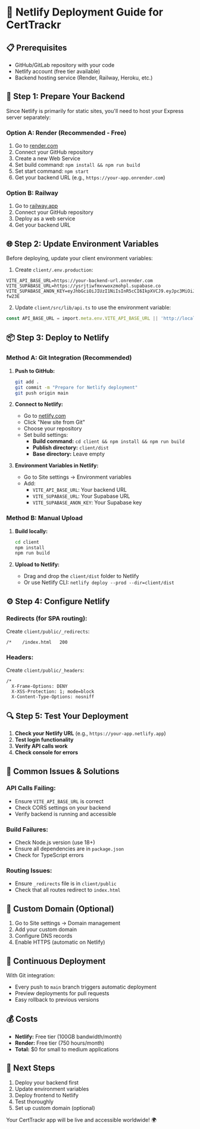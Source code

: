 # 🚀 Netlify Deployment Guide for CertTrackr

## 📋 **Prerequisites**
- GitHub/GitLab repository with your code
- Netlify account (free tier available)
- Backend hosting service (Render, Railway, Heroku, etc.)

## 🔧 **Step 1: Prepare Your Backend**

Since Netlify is primarily for static sites, you'll need to host your Express server separately:

### **Option A: Render (Recommended - Free)**
1. Go to [render.com](https://render.com)
2. Connect your GitHub repository
3. Create a new Web Service
4. Set build command: `npm install && npm run build`
5. Set start command: `npm start`
6. Get your backend URL (e.g., `https://your-app.onrender.com`)

### **Option B: Railway**
1. Go to [railway.app](https://railway.app)
2. Connect your GitHub repository
3. Deploy as a web service
4. Get your backend URL

## 🌐 **Step 2: Update Environment Variables**

Before deploying, update your client environment variables:

1. Create `client/.env.production`:
```env
VITE_API_BASE_URL=https://your-backend-url.onrender.com
VITE_SUPABASE_URL=https://ysrjtiwfmxvwoxzmohpl.supabase.co
VITE_SUPABASE_ANON_KEY=eyJhbGciOiJIUzI1NiIsInR5cCI6IkpXVCJ9.eyJpc3MiOiJzdXBhYmFzZSIsInJlZiI6Inlzcmp0aXdmbXh2d294em1vaHBsIiwicm9sZSI6ImFub24iLCJpYXQiOjE3NTU4NDE2OTAsImV4cCI6MjA3MTQxNzY5MH0.JW1GU4PqUmz46GeLGhmCEuzwbPvoWtcPSCd4p-fw23E
```

2. Update `client/src/lib/api.ts` to use the environment variable:
```typescript
const API_BASE_URL = import.meta.env.VITE_API_BASE_URL || 'http://localhost:5000';
```

## 📦 **Step 3: Deploy to Netlify**

### **Method A: Git Integration (Recommended)**

1. **Push to GitHub:**
   ```bash
   git add .
   git commit -m "Prepare for Netlify deployment"
   git push origin main
   ```

2. **Connect to Netlify:**
   - Go to [netlify.com](https://netlify.com)
   - Click "New site from Git"
   - Choose your repository
   - Set build settings:
     - **Build command:** `cd client && npm install && npm run build`
     - **Publish directory:** `client/dist`
     - **Base directory:** Leave empty

3. **Environment Variables in Netlify:**
   - Go to Site settings → Environment variables
   - Add:
     - `VITE_API_BASE_URL`: Your backend URL
     - `VITE_SUPABASE_URL`: Your Supabase URL
     - `VITE_SUPABASE_ANON_KEY`: Your Supabase key

### **Method B: Manual Upload**

1. **Build locally:**
   ```bash
   cd client
   npm install
   npm run build
   ```

2. **Upload to Netlify:**
   - Drag and drop the `client/dist` folder to Netlify
   - Or use Netlify CLI: `netlify deploy --prod --dir=client/dist`

## ⚙️ **Step 4: Configure Netlify**

### **Redirects (for SPA routing):**
Create `client/public/_redirects`:
```
/*    /index.html   200
```

### **Headers:**
Create `client/public/_headers`:
```
/*
  X-Frame-Options: DENY
  X-XSS-Protection: 1; mode=block
  X-Content-Type-Options: nosniff
```

## 🔍 **Step 5: Test Your Deployment**

1. **Check your Netlify URL** (e.g., `https://your-app.netlify.app`)
2. **Test login functionality**
3. **Verify API calls work**
4. **Check console for errors**

## 🚨 **Common Issues & Solutions**

### **API Calls Failing:**
- Ensure `VITE_API_BASE_URL` is correct
- Check CORS settings on your backend
- Verify backend is running and accessible

### **Build Failures:**
- Check Node.js version (use 18+)
- Ensure all dependencies are in `package.json`
- Check for TypeScript errors

### **Routing Issues:**
- Ensure `_redirects` file is in `client/public`
- Check that all routes redirect to `index.html`

## 📱 **Custom Domain (Optional)**

1. Go to Site settings → Domain management
2. Add your custom domain
3. Configure DNS records
4. Enable HTTPS (automatic on Netlify)

## 🔄 **Continuous Deployment**

With Git integration:
- Every push to `main` branch triggers automatic deployment
- Preview deployments for pull requests
- Easy rollback to previous versions

## 💰 **Costs**

- **Netlify:** Free tier (100GB bandwidth/month)
- **Render:** Free tier (750 hours/month)
- **Total:** $0 for small to medium applications

## 🎯 **Next Steps**

1. Deploy your backend first
2. Update environment variables
3. Deploy frontend to Netlify
4. Test thoroughly
5. Set up custom domain (optional)

Your CertTrackr app will be live and accessible worldwide! 🌍
